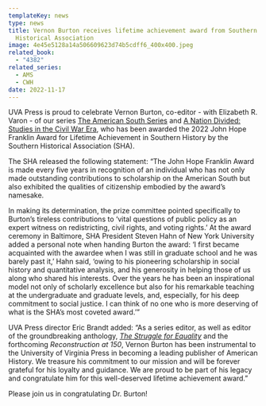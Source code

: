 ```yaml
---
templateKey: news
type: news
title: Vernon Burton receives lifetime achievement award from Southern
  Historical Association
image: 4e45e5128a14a506609623d74b5cdff6_400x400.jpeg
related_book:
  - "4382"
related_series:
  - AMS
  - CWH
date: 2022-11-17
---
```

UVA Press is proud to celebrate Vernon Burton, co-editor - with Elizabeth R. Varon - of our series [The American South Series](https://www.upress.virginia.edu/series/AMS) and [A Nation Divided: Studies in the Civil War Era](https://www.upress.virginia.edu/series/CWH), who has been awarded the 2022 John Hope Franklin Award for Lifetime Achievement in Southern History by the Southern Historical Association (SHA).

The SHA released the following statement:
“The John Hope Franklin Award is made every five years in recognition of an individual who has not only made outstanding contributions to scholarship on the American South but also exhibited the qualities of citizenship embodied by the award’s namesake.

In making its determination, the prize committee pointed specifically to Burton’s tireless contributions to ‘vital questions of public policy as an expert witness on redistricting, civil rights, and voting rights.’ At the award ceremony in Baltimore, SHA President Steven Hahn of New York University added a personal note when handing Burton the award: ‘I first became acquainted with the awardee when I was still in graduate school and he was barely past it,’ Hahn said, ‘owing to his pioneering scholarship in social history and quantitative analysis, and his generosity in helping those of us along who shared his interests. Over the years he has been an inspirational model not only of scholarly excellence but also for his remarkable teaching at the undergraduate and graduate levels, and, especially, for his deep commitment to social justice. I can think of no one who is more deserving of what is the SHA’s most coveted award.’”

UVA Press director Eric Brandt added: “As a series editor, as well as editor of the groundbreaking anthology, *[The Struggle for Equality](https://www.upress.virginia.edu/title/4382)* and the forthcoming *Reconstruction at 150*, Vernon Burton has been instrumental to the University of Virginia Press in becoming a leading publisher of American History. We treasure his commitment to our mission and will be forever grateful for his loyalty and guidance. We are proud to be part of his legacy and congratulate him for this well-deserved lifetime achievement award.”

Please join us in congratulating Dr. Burton!